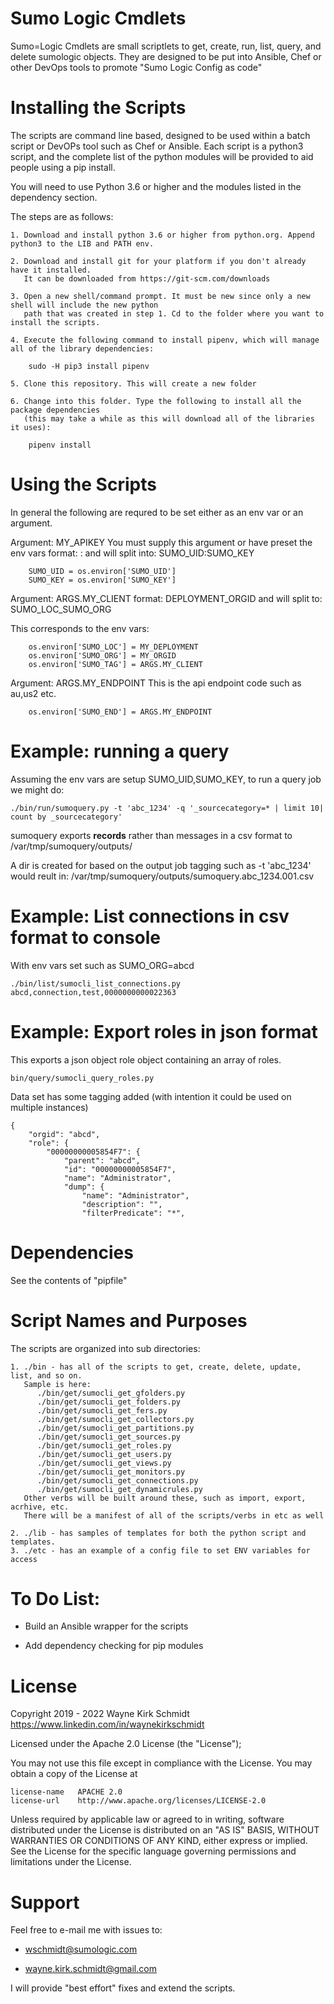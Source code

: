 Sumo Logic Cmdlets
==================

Sumo=Logic Cmdlets are small scriptlets to get, create, run, list, query, and delete sumologic objects.
They are designed to be put into Ansible, Chef or other DevOps tools to promote "Sumo Logic Config as code"

Installing the Scripts
=======================

The scripts are command line based, designed to be used within a batch script or DevOPs tool such as Chef or Ansible.
Each script is a python3 script, and the complete list of the python modules will be provided to aid people using a pip install.

You will need to use Python 3.6 or higher and the modules listed in the dependency section.  

The steps are as follows: 

    1. Download and install python 3.6 or higher from python.org. Append python3 to the LIB and PATH env.

    2. Download and install git for your platform if you don't already have it installed.
       It can be downloaded from https://git-scm.com/downloads
    
    3. Open a new shell/command prompt. It must be new since only a new shell will include the new python 
       path that was created in step 1. Cd to the folder where you want to install the scripts.
    
    4. Execute the following command to install pipenv, which will manage all of the library dependencies:
    
        sudo -H pip3 install pipenv 
 
    5. Clone this repository. This will create a new folder
    
    6. Change into this folder. Type the following to install all the package dependencies 
       (this may take a while as this will download all of the libraries it uses):

        pipenv install

Using the Scripts
=================

In general the following are requred to be set either as an env var or an argument.

Argument: MY_APIKEY
You must supply this argument or have preset the env vars
format: <key>:<secret> and will split into: SUMO_UID:SUMO_KEY


```
    SUMO_UID = os.environ['SUMO_UID']
    SUMO_KEY = os.environ['SUMO_KEY']
```

Argument: ARGS.MY_CLIENT
format: DEPLOYMENT_ORGID and will split to: SUMO_LOC_SUMO_ORG

This corresponds to the env vars:
```
    os.environ['SUMO_LOC'] = MY_DEPLOYMENT
    os.environ['SUMO_ORG'] = MY_ORGID
    os.environ['SUMO_TAG'] = ARGS.MY_CLIENT
```

Argument: ARGS.MY_ENDPOINT
This is the api endpoint code such as au,us2 etc.
```
    os.environ['SUMO_END'] = ARGS.MY_ENDPOINT
```

Example: running a query
========================

Assuming the env vars are setup SUMO_UID,SUMO_KEY, to run a query job we might do:
```
./bin/run/sumoquery.py -t 'abc_1234' -q '_sourcecategory=* | limit 10| count by _sourcecategory'
```

sumoquery exports **records** rather than messages in a csv format to /var/tmp/sumoquery/outputs/

A dir is created for based on the output job tagging such as -t 'abc_1234' would reult in:
/var/tmp/sumoquery/outputs/sumoquery.abc_1234.001.csv 

Example: List connections in csv format to console
==================================================

With env vars set such as SUMO_ORG=abcd
```
./bin/list/sumocli_list_connections.py 
abcd,connection,test,0000000000022363
```

Example: Export roles in json format
====================================
This exports a json object role object containing an array of roles.

```
bin/query/sumocli_query_roles.py
```

Data set has some tagging added (with intention it could be used on multiple instances)
```
{
    "orgid": "abcd",
    "role": {
        "00000000005854F7": {
            "parent": "abcd",
            "id": "00000000005854F7",
            "name": "Administrator",
            "dump": {
                "name": "Administrator",
                "description": "",
                "filterPredicate": "*",
```
      
Dependencies
============

See the contents of "pipfile"

Script Names and Purposes
=========================

The scripts are organized into sub directories:

    1. ./bin - has all of the scripts to get, create, delete, update, list, and so on.
       Sample is here:
          ./bin/get/sumocli_get_gfolders.py
          ./bin/get/sumocli_get_folders.py
          ./bin/get/sumocli_get_fers.py
          ./bin/get/sumocli_get_collectors.py
          ./bin/get/sumocli_get_partitions.py
          ./bin/get/sumocli_get_sources.py
          ./bin/get/sumocli_get_roles.py
          ./bin/get/sumocli_get_users.py
          ./bin/get/sumocli_get_views.py
          ./bin/get/sumocli_get_monitors.py
          ./bin/get/sumocli_get_connections.py
          ./bin/get/sumocli_get_dynamicrules.py
       Other verbs will be built around these, such as import, export, acrhive, etc.
       There will be a manifest of all of the scripts/verbs in etc as well

    2. ./lib - has samples of templates for both the python script and templates.
    3. ./etc - has an example of a config file to set ENV variables for access

To Do List:
===========

* Build an Ansible wrapper for the scripts

* Add dependency checking for pip modules

License
=======

Copyright 2019 - 2022 Wayne Kirk Schmidt
https://www.linkedin.com/in/waynekirkschmidt

Licensed under the Apache 2.0 License (the "License");

You may not use this file except in compliance with the License.
You may obtain a copy of the License at

    license-name   APACHE 2.0
    license-url    http://www.apache.org/licenses/LICENSE-2.0

Unless required by applicable law or agreed to in writing, software
distributed under the License is distributed on an "AS IS" BASIS,
WITHOUT WARRANTIES OR CONDITIONS OF ANY KIND, either express or implied.
See the License for the specific language governing permissions and
limitations under the License.

Support
=======

Feel free to e-mail me with issues to: 

*    wschmidt@sumologic.com

*    wayne.kirk.schmidt@gmail.com

I will provide "best effort" fixes and extend the scripts.
